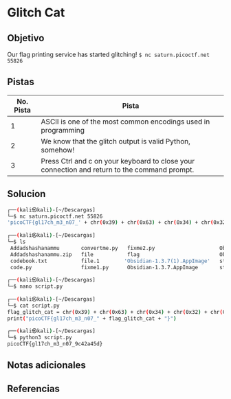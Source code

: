 # Glitch Cat

## Objetivo
Our flag printing service has started glitching! `$ nc saturn.picoctf.net 55826`

## Pistas

| No. Pista | Pista                                                                                        |
| --------- | -------------------------------------------------------------------------------------------- |
| 1         | ASCII is one of the most common encodings used in programming                                |
| 2         | We know that the glitch output is valid Python, somehow!                                     |
| 3         | Press Ctrl and c on your keyboard to close your connection and return to the command prompt. |


## Solucion
```bash
┌──(kali㉿kali)-[~/Descargas]
└─$ nc saturn.picoctf.net 55826
'picoCTF{gl17ch_m3_n07_' + chr(0x39) + chr(0x63) + chr(0x34) + chr(0x32) + chr(0x61) + chr(0x34) + chr(0x35) + chr(0x64) + '}'
                                                                                                  
┌──(kali㉿kali)-[~/Descargas]
└─$ ls
 Addadshashanammu       convertme.py   fixme2.py                     Obsidian-1.4.13.AppImage
 Addadshashanammu.zip   file           flag                          Obsidian-1.5.3.AppImage
 codebook.txt           file.1        'Obsidian-1.3.7(1).AppImage'   static
 code.py                fixme1.py      Obsidian-1.3.7.AppImage       strings
                                                                                                  
┌──(kali㉿kali)-[~/Descargas]
└─$ nano script.py                     
                                                                                                  
┌──(kali㉿kali)-[~/Descargas]
└─$ cat script.py              
flag_glitch_cat = chr(0x39) + chr(0x63) + chr(0x34) + chr(0x32) + chr(0x61) + chr(0x34) + chr(0x35) + chr(0x64)
print("picoCTF{gl17ch_m3_n07_" + flag_glitch_cat + "}")
                                                                                                  
┌──(kali㉿kali)-[~/Descargas]
└─$ python3 script.py 
picoCTF{gl17ch_m3_n07_9c42a45d}

```

## Notas adicionales

## Referencias
